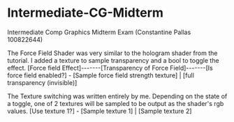 # Intermediate-CG-Midterm
 Intermediate Comp Graphics Midterm Exam (Constantine Pallas 100822644)


The Force Field Shader was very similar to the hologram shader from the tutorial. I added a texture to sample transparency and a bool to toggle the effect.
[Force field Effect]-------[Transparency of Force Field]-------[Is force field enabled?] - [Sample force field strength texture]
                                                                          |
                                                             [full transparency (invisible)]


The Texture switching was written entirely by me. Depending on the state of a toggle, one of 2 textures will be sampled to be output as the shader's rgb values.
[Use texture 1?] - [Sample texture 1]
       | 
[Sample texture 2]
